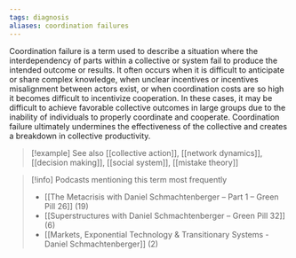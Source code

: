 ```yaml
---
tags: diagnosis
aliases: coordination failures
---
```


Coordination failure is a term used to describe a situation where the interdependency of parts within a collective or system fail to produce the intended outcome or results. It often occurs when it is difficult to anticipate or share complex knowledge, when unclear incentives or incentives misalignment between actors exist, or when coordination costs are so high it becomes difficult to incentivize cooperation. In these cases, it may be difficult to achieve favorable collective outcomes in large groups due to the inability of individuals to properly coordinate and cooperate. Coordination failure ultimately undermines the effectiveness of the collective and creates a breakdown in collective productivity.

> [!example] See also
> [[collective action]], [[network dynamics]], [[decision making]], [[social system]], [[mistake theory]]

> [!info] Podcasts mentioning this term most frequently
> * [[The Metacrisis with Daniel Schmachtenberger – Part 1 – Green Pill 26]] (19)
> * [[Superstructures with Daniel Schmachtenberger – Green Pill 32]] (6)
> * [[Markets, Exponential Technology & Transitionary Systems - Daniel Schmachtenberger]] (2)